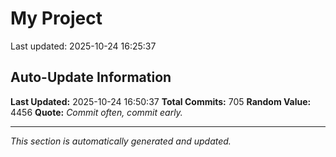 # My Project


Last updated: 2025-10-24 16:25:37








































































































































































































































































































































































































































































































































































































































































































































































































































































































































































































































































































































## Auto-Update Information

**Last Updated:** 2025-10-24 16:50:37
**Total Commits:** 705
**Random Value:** 4456
**Quote:** _Commit often, commit early._

---
_This section is automatically generated and updated._